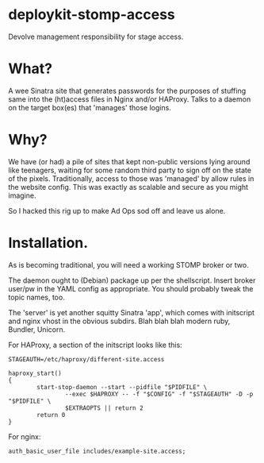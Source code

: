 deploykit-stomp-access
======================

Devolve management responsibility for stage access.


What?
=====

A wee Sinatra site that generates passwords for the purposes of stuffing same into 
the (ht)access files in Nginx and/or HAProxy. Talks to a daemon on the target box(es) 
that 'manages' those logins.


Why?
====

We have (or had) a pile of sites that kept non-public versions lying around like teenagers, 
waiting for some random third party to sign off on the state of the pixels. Traditionally, 
access to those was 'managed' by allow rules in the website config. This was exactly as 
scalable and secure as you might imagine. 

So I hacked this rig up to make Ad Ops sod off and leave us alone.


Installation.
=============

As is becoming traditional, you will need a working STOMP broker or two.

The daemon ought to (Debian) package up per the shellscript. Insert broker user/pw in 
the YAML config as appropriate. You should probably tweak the topic names, too.

The 'server' is yet another squitty Sinatra 'app', which comes with initscript and 
nginx vhost in the obvious subdirs. Blah blah blah modern ruby, Bundler, Unicorn.

For HAProxy, a section of the initscript looks like this:

```
STAGEAUTH=/etc/haproxy/different-site.access

haproxy_start()
{
        start-stop-daemon --start --pidfile "$PIDFILE" \
                --exec $HAPROXY -- -f "$CONFIG" -f "$STAGEAUTH" -D -p "$PIDFILE" \
                $EXTRAOPTS || return 2
        return 0
}
```

For nginx:
```
auth_basic_user_file includes/example-site.access;
```
